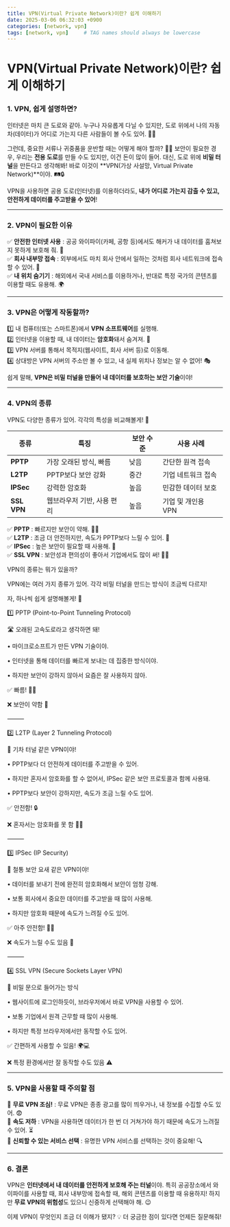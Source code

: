 ```yaml
---
title: VPN(Virtual Private Network)이란? 쉽게 이해하기
date: 2025-03-06 06:32:03 +0900
categories: [network, vpn]
tags: [network, vpn]     # TAG names should always be lowercase
---
```


# VPN(Virtual Private Network)이란? 쉽게 이해하기

### 1. VPN, 쉽게 설명하면?

인터넷은 마치 큰 도로와 같아. 누구나 자유롭게 다닐 수 있지만, 도로 위에서 나의 자동차(데이터)가 어디로 가는지 다른 사람들이 볼 수도 있어. 🚗💨

그런데, 중요한 서류나 귀중품을 운반할 때는 어떻게 해야 할까? 🚛💼 보안이 필요한 경우, 우리는 **전용 도로**를 만들 수도 있지만, 이건 돈이 많이 들어. 대신, 도로 위에 **비밀 터널**을 만든다고 생각해봐! 바로 이것이 **VPN(가상 사설망, Virtual Private Network)**이야. 🛤️🔒

VPN을 사용하면 공용 도로(인터넷)를 이용하더라도, **내가 어디로 가는지 감출 수 있고, 안전하게 데이터를 주고받을 수 있어**!

---

### 2. VPN이 필요한 이유

✅ **안전한 인터넷 사용** : 공공 와이파이(카페, 공항 등)에서도 해커가 내 데이터를 훔쳐보지 못하게 보호해 줘. 🔐\
✅ **회사 내부망 접속** : 외부에서도 마치 회사 안에서 일하는 것처럼 회사 네트워크에 접속할 수 있어. 🏢\
✅ **내 위치 숨기기** : 해외에서 국내 서비스를 이용하거나, 반대로 특정 국가의 콘텐츠를 이용할 때도 유용해. 🌍

---

### 3. VPN은 어떻게 작동할까?

1️⃣ 내 컴퓨터(또는 스마트폰)에서 **VPN 소프트웨어**를 실행해.\
2️⃣ 인터넷을 이용할 때, 내 데이터는 **암호화**돼서 숨겨져. 🔏\
3️⃣ VPN 서버를 통해서 목적지(웹사이트, 회사 서버 등)로 이동해.\
4️⃣ 상대방은 VPN 서버의 주소만 볼 수 있고, 내 실제 위치나 정보는 알 수 없어! 🎭

쉽게 말해, **VPN은 비밀 터널을 만들어 내 데이터를 보호하는 보안 기술**이야!

---

### 4. VPN의 종류

VPN도 다양한 종류가 있어. 각각의 특성을 비교해볼게! 🧐

| 종류        | 특징                       | 보안 수준 | 사용 사례          |
| ----------- | -------------------------- | --------- | ------------------ |
| **PPTP**    | 가장 오래된 방식, 빠름     | 낮음      | 간단한 원격 접속   |
| **L2TP**    | PPTP보다 보안 강화         | 중간      | 기업 네트워크 접속 |
| **IPSec**   | 강력한 암호화              | 높음      | 민감한 데이터 보호 |
| **SSL VPN** | 웹브라우저 기반, 사용 편리 | 높음      | 기업 및 개인용 VPN |

✅ **PPTP** : 빠르지만 보안이 약해. 🏃💨\
✅ **L2TP** : 조금 더 안전하지만, 속도가 PPTP보다 느릴 수 있어. 🚶\
✅ **IPSec** : 높은 보안이 필요할 때 사용해. 🔐\
✅ **SSL VPN** : 보안성과 편의성이 좋아서 기업에서도 많이 써! 👩‍💻



VPN의 종류는 뭐가 있을까?



VPN에는 여러 가지 종류가 있어. 각각 비밀 터널을 만드는 방식이 조금씩 다르지!

자, 하나씩 쉽게 설명해볼게! 🚀



1️⃣ PPTP (Point-to-Point Tunneling Protocol)



🛣️ 오래된 고속도로라고 생각하면 돼!

&#x9;•	마이크로소프트가 만든 VPN 기술이야.

&#x9;•	인터넷을 통해 데이터를 빠르게 보내는 데 집중한 방식이야.

&#x9;•	하지만 보안이 강하지 않아서 요즘은 잘 사용하지 않아.



✅ 빠름! 🚗💨

❌ 보안이 약함 🛑



⸻



2️⃣ L2TP (Layer 2 Tunneling Protocol)



🚂 기차 터널 같은 VPN이야!

&#x9;•	PPTP보다 더 안전하게 데이터를 주고받을 수 있어.

&#x9;•	하지만 혼자서 암호화를 할 수 없어서, IPSec 같은 보안 프로토콜과 함께 사용돼.

&#x9;•	PPTP보다 보안이 강하지만, 속도가 조금 느릴 수도 있어.



✅ 안전함! 🔒

❌ 혼자서는 암호화를 못 함 🤷‍♂️



⸻



3️⃣ IPSec (IP Security)



🏰 철통 보안 요새 같은 VPN이야!

&#x9;•	데이터를 보내기 전에 완전히 암호화해서 보안이 엄청 강해.

&#x9;•	보통 회사에서 중요한 데이터를 주고받을 때 많이 사용해.

&#x9;•	하지만 암호화 때문에 속도가 느려질 수도 있어.



✅ 아주 안전함! 🔐🏰

❌ 속도가 느릴 수도 있음 🐢



⸻



4️⃣ SSL VPN (Secure Sockets Layer VPN)



🔑 비밀 문으로 들어가는 방식

&#x9;•	웹사이트에 로그인하듯이, 브라우저에서 바로 VPN을 사용할 수 있어.

&#x9;•	보통 기업에서 원격 근무할 때 많이 사용해.

&#x9;•	하지만 특정 브라우저에서만 동작할 수도 있어.



✅ 간편하게 사용할 수 있음! 🌍💻

❌ 특정 환경에서만 잘 동작할 수도 있음 ⚠️



---

### 5. VPN을 사용할 때 주의할 점

🚨 **무료 VPN 조심!** : 무료 VPN은 종종 광고를 많이 띄우거나, 내 정보를 수집할 수도 있어. 😨\
🚨 **속도 저하** : VPN을 사용하면 데이터가 한 번 더 거쳐가야 하기 때문에 속도가 느려질 수 있어. ⏳\
🚨 **신뢰할 수 있는 서비스 선택** : 유명한 VPN 서비스를 선택하는 것이 중요해! 🔍

---

### 6. 결론

VPN은 **인터넷에서 내 데이터를 안전하게 보호해 주는 터널**이야. 특히 공공장소에서 와이파이를 사용할 때, 회사 내부망에 접속할 때, 해외 콘텐츠를 이용할 때 유용하지! 하지만 **무료 VPN의 위험성**도 있으니 신중하게 선택해야 해. 😉

이제 VPN이 무엇인지 조금 더 이해가 됐지? 💡 더 궁금한 점이 있다면 언제든 질문해줘!



